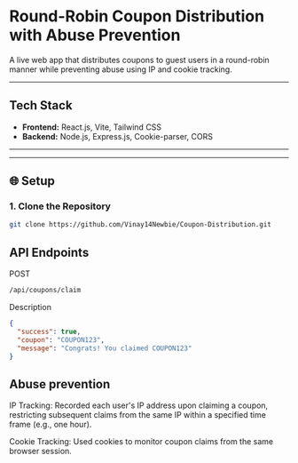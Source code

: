 # Round-Robin Coupon Distribution with Abuse Prevention

A live web app that distributes coupons to guest users in a round-robin manner while preventing abuse using IP and cookie tracking.

---

## **Tech Stack**

- **Frontend:** React.js, Vite, Tailwind CSS
- **Backend:** Node.js, Express.js, Cookie-parser, CORS

---

---

## 🌐 **Setup**

### **1. Clone the Repository**

```bash
git clone https://github.com/Vinay14Newbie/Coupon-Distribution.git
```

## **API Endpoints**

POST

```bash
/api/coupons/claim
```

Description

```json
{
  "success": true,
  "coupon": "COUPON123",
  "message": "Congrats! You claimed COUPON123"
}
```

## **Abuse prevention**

IP Tracking: Recorded each user's IP address upon claiming a coupon, restricting subsequent claims from the same IP within a specified time frame (e.g., one
hour).

Cookie Tracking: Used cookies to monitor coupon claims from the same browser session.
